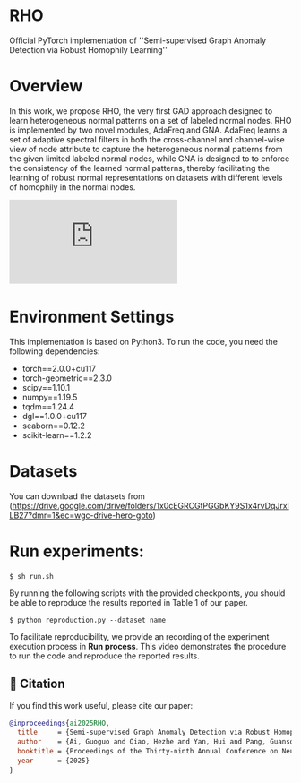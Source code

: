 # RHO
Official PyTorch implementation of ''Semi-supervised Graph Anomaly Detection via Robust Homophily Learning'' <br>
# Overview
In this work, we propose RHO, the very first GAD approach designed to learn heterogeneous normal patterns on a set of labeled normal nodes. RHO is implemented by two novel modules, AdaFreq and GNA. AdaFreq learns a set of adaptive spectral filters in both the cross-channel and channel-wise view of node attribute to capture the heterogeneous normal patterns from the given limited labeled normal nodes, while GNA is designed to to enforce the consistency of the learned normal patterns, thereby facilitating the learning of robust normal representations on datasets with different levels of homophily in the normal nodes. 

![image](https://github.com/mala-lab/RHO/blob/main/figures/RHO-framework.pdf)

# Environment Settings
This implementation is based on Python3. To run the code, you need the following dependencies: <br>
* torch==2.0.0+cu117
* torch-geometric==2.3.0
* scipy==1.10.1
* numpy==1.19.5
* tqdm==1.24.4
* dgl==1.0.0+cu117
* seaborn==0.12.2
* scikit-learn==1.2.2
# Datasets
You can download the datasets from (https://drive.google.com/drive/folders/1x0cEGRCGtPGGbKY9S1x4rvDqJrxlLB27?dmr=1&ec=wgc-drive-hero-goto)

# Run experiments:
    $ sh run.sh
    
By running the following scripts with the provided checkpoints, you should be able to reproduce the results reported in Table 1 of our paper. <br>
    
    $ python reproduction.py --dataset name

To facilitate reproducibility, we provide an recording of the experiment execution process in **Run process**. This video demonstrates the procedure to run the code and reproduce the reported results.

## 📖 Citation
    
If you find this work useful, please cite our paper:

```bibtex
@inproceedings{ai2025RHO,
  title     = {Semi-supervised Graph Anomaly Detection via Robust Homophily Learning},
  author    = {Ai, Guoguo and Qiao, Hezhe and Yan, Hui and Pang, Guansong},
  booktitle = {Proceedings of the Thirty-ninth Annual Conference on Neural Information Processing Systems (NeurIPS)},
  year      = {2025}
}



